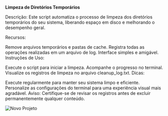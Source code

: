 **Limpeza de Diretórios Temporários**

Descrição: Este script automatiza o processo de limpeza dos diretórios temporários do seu sistema, liberando espaço em disco e melhorando o desempenho geral.

Recursos:

Remove arquivos temporários e pastas de cache.
Registra todas as operações realizadas em um arquivo de log.
Interface simples e amigável.
Instruções de Uso:

Execute o script para iniciar a limpeza.
Acompanhe o progresso no terminal.
Visualize os registros de limpeza no arquivo cleanup_log.txt.
Dicas:

Execute regularmente para manter seu sistema limpo e eficiente.
Personalize as configurações do terminal para uma experiência visual mais agradável.
Aviso: Certifique-se de revisar os registros antes de excluir permanentemente qualquer conteúdo.


![Novo Projeto](https://github.com/Kottcha/limpar-cache/assets/134169476/d2889a35-7a23-47e8-8a46-9b9ae28de842)
